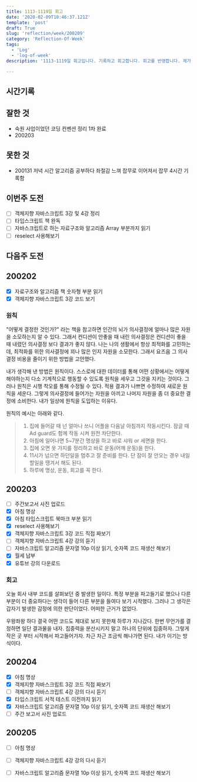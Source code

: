 ```yaml
---
title: 1113-1119일 회고
date: '2020-02-09T10:46:37.121Z'
template: 'post'
draft: True
slug: 'reflection/week/200209'
category: 'Reflection-Of-Week'
tags:
  - 'Log'
  - 'log-of-week'
description: '1113-1119일 회고입니다. 기록하고 회고합니다. 회고를 반영합니다. 제가 자라는 방식입니다.'

---
```


## 시간기록 

## 잘한 것

- 숙원 사업이었던 코딩 컨벤션 정리 1차 완료 
- 200203

## 못한 것

- 200131 저녁 시간 알고리즘 공부하다 좌절감 느껴 잡무로 이어져서 잡무 4시간 기록함 

## 이번주 도전

- [ ] 객체지향 자바스크립트 3강 및 4강 정리
- [ ] 타입스크립트 책 완독  
- [ ] 자바스크립트로 하는 자료구조와 알고리즘 Array 부분까지 읽기 
- [ ] reselect 사용해보기 

## 다음주 도전

## 200202

- [x] 자료구조와 알고리즘 책 숫자형 부분 읽기 
- [x] 객체지향 자바스크립트 3강 코드 보기

### 원칙

"어떻게 결정한 것인가?" 라는 책을 참고하면 인간의 뇌가 의사결정에 얼마나 많은 자원을 소모하는지 알 수 있다. 그래서 컨디션이 안좋을 때 내린 의사결정은 컨디션이 좋을 때 내렸던 의사결정 보다 결과가 좋지 않다. 나는 나의 생활에서 항상 최적화를 고민하는데, 최적화를 위한 의사결정에 꾀나 많은 인지 자원을 소모한다. 그래서 요즈음 그 의사결정 비용을 줄이기 위한 방법을 고안했다. 

내가 생각해 낸 방법은 원칙이다.  스스로에 대한 데이터를 통해 어떤 상황에서는 어떻게 해야하는지 다소 기계적으로 행동할 수 있도록 원칙을 세우고 그것을 지키는 것이다. 그러나 원칙은 시행 착오를 통해 수정될 수 있다. 적용 결과가 나쁘면 수정하여 새로운 원칙을 세운다. 그렇게 의사결정에 들어가는 자원을 아끼고 나머지 자원을 좀 더 중요한 결정에 소비한다.  내가 일상에 원칙을 도입하는 이유다. 

원칙의 예시는 아래와 같다. 

> 1. 집에 들어갈 때 넌 얼마나 쓰니 어플을 다음날 아침까지 작동시킨다. 잠글 때 Ad guard도 함께 작동 시켜 원천 차단한다.
> 2. 아침에 일어나면 5~7분간 명상을 하고 바로 샤워 or 세면을 한다.
> 3. 집에 오면 옷 가지를 정리하고 바로 운동(어깨 운동)을 한다.
> 4. 11시가 넘으면 하던일을 멈추고 잘 준비를 한다. 단 잠이 잘 안오는 경우 내일 할일을 땡겨서 해도 된다.
> 5. 하루에 명상, 운동, 회고를 꼭 한다.

## 200203

- [ ] 주간보고서 사진 업로드 
- [x] 아침 명상
- [x] 아침 타입스크립트 북마크 부분 읽기 
- [x] reselect  사용해보기 
- [x] 객체지향 자바스크립트 3강 코드 직접 짜보기 
- [ ] 객체지향 자바스크립트 4강 강의 듣기 
- [ ] 자바스크립트 알고리즘 문자열 10p 이상 읽기, 숫자쪽 코드 재생산 해보기
- [x] 월세 납부  
- [x] 유튜브 강의 다운로드

### 회고 

오늘 회사 내부 코드를 살펴보던 중 발생한 일이다. 특정 부분을 파고들기로 했으나 다른 부분이 더 중요하다는 생각이 들어 다른 부분을 들여다 보기 시작했다. 그러나 그 생각은 갑자기 발생한 감정에 의한 판단이었다. 어떠한 근거가 없었다. 

우왕좌왕 하다 결국 어떤 코드도 제대로 보지 못한채 하루가 지나갔다. 한번 무언가를 결정하면 일단 결과물을 내자. 집중력을 분산시키지 말고 하나의 단위에 집중하자. 그렇게 작은 곳 부터 시작해서 파고들어가자. 차근 차근 조금씩 해나가면 된다. 내가 이기는 방식이다. 

## 200204

- [x] 아침 명상
- [x] 객체지향 자바스크립트 3강 코드 직접 짜보기 
- [ ] 객체지향 자바스크립트 4강 강의 다시 듣기 
- [x] 타입스크립트 서적 테스트 이전까지 읽기 
- [x] 자바스크립트 알고리즘 문자열 10p 이상 읽기, 숫자쪽 코드 재생산 해보기
- [ ] 주간 보고서 사진 업로드

## 200205

- [ ] 아침 명상 
- [ ] 객체지향 자바스크립트 4강 강의 다시 듣기 
- [ ] 자바스크립트 알고리즘 문자열 10p 이상 읽기, 숫자쪽 코드 재생산 해보기 

